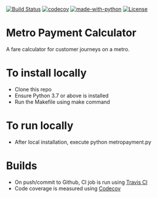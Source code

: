 [![Build Status](https://travis-ci.com/coding-excercises/metro-payment.svg?branch=main)](https://travis-ci.com/coding-excercises/metro-payment.svg?branch=main) [![codecov](https://codecov.io/gh/coding-excercises/metro-payment/branch/main/graph/badge.svg)](https://codecov.io/gh/coding-excercises/metro-payment) [![made-with-python](https://img.shields.io/badge/Made%20with-Python-1f425f.svg)](https://www.python.org/) [![License](https://img.shields.io/badge/License-Apache%202.0-blue.svg)](https://github.com/coding-excercises/metro-payment/blob/main/LICENSE.txt)


# Metro Payment Calculator
A fare calculator for customer journeys on a metro.


# To install locally
- Clone this repo
- Ensure Python 3.7 or above is installed
- Run the Makefile using make command


# To run locally
- After local installation, execute python metropayment.py


# Builds
- On push/commit to Github, CI job is run using [Travis CI](https://travis-ci.com)
- Code coverage is measured using  [Codecov](https://about.codecov.io/)
